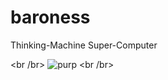 # baroness
Thinking-Machine Super-Computer

<br /br>
 <img src="http://heavymag.com.au/wp-content/uploads/2015/10/baroness.jpg" alt="purp"> 
 <br /br>
